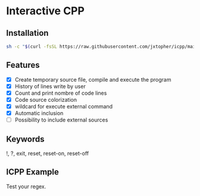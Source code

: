 # Interactive CPP

## Installation

```bash
sh -c "$(curl -fsSL https://raw.githubusercontent.com/jxtopher/icpp/main/install.sh)"
```

## Features

- [x] Create temporary source file, compile and execute the program
- [x] History of lines write by user
- [x] Count and print nombre of code lines
- [x] Code source colorization
- [x] wildcard for execute external command
- [x] Automatic inclusion
- [ ] Possibility to include external sources

## Keywords

!, ?, exit, reset, reset-on, reset-off

## ICPP Example

Test your regex.